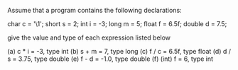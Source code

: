 Assume that a program contains the following declarations:

char c = '\1';
short s = 2;
int i = -3;
long m = 5;
float f = 6.5f;
double d = 7.5;

give the value and type of each expression listed below


(a) c * i = -3, type int
(b) s + m = 7, type long
(c) f / c = 6.5f, type float
(d) d / s = 3.75, type double
(e) f - d = -1.0, type double
(f) (int) f = 6, type int